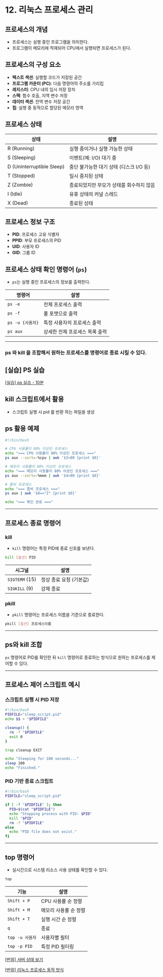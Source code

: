 # 12. 리눅스 프로세스 관리

## 프로세스의 개념

* 프로세스는 실행 중인 프로그램을 의미한다.
* 프로그램이 메모리에 적재되어 CPU에서 실행되면 프로세스가 된다.

## 프로세스의 구성 요소

* **텍스트 섹션**: 실행할 코드가 저장된 공간
* **프로그램 카운터 (PC)**: 다음 명령어의 주소를 가리킴
* **레지스터**: CPU 내의 임시 저장 장치
* **스택**: 함수 호출, 지역 변수 저장
* **데이터 섹션**: 전역 변수 저장 공간
* **힙**: 실행 중 동적으로 할당된 메모리 영역

## 프로세스 상태

| 상태                        | 설명                        |
| ------------------------- | ------------------------- |
| R (Running)               | 실행 중이거나 실행 가능한 상태         |
| S (Sleeping)              | 이벤트(예: I/O) 대기 중          |
| D (Uninterruptible Sleep) | 중단 불가능한 대기 상태 (디스크 I/O 등) |
| T (Stopped)               | 일시 중지된 상태                 |
| Z (Zombie)                | 종료되었지만 부모가 상태를 회수하지 않음    |
| I (Idle)                  | 유휴 상태의 커널 스레드             |
| X (Dead)                  | 종료된 상태                    |

## 프로세스 정보 구조

* **PID**: 프로세스 고유 식별자
* **PPID**: 부모 프로세스의 PID
* **UID**: 사용자 ID
* **GID**: 그룹 ID

## 프로세스 상태 확인 명령어 (`ps`)

* `ps`는 실행 중인 프로세스의 정보를 출력한다.

| 명령어           | 설명                |
| ------------- | ----------------- |
| `ps -e`       | 전체 프로세스 출력        |
| `ps -f`       | 풀 포맷으로 출력         |
| `ps -u {사용자}` | 특정 사용자의 프로세스 출력   |
| `ps aux`      | 상세한 전체 프로세스 목록 출력 |

---
### ps 와 kill 을 조합해서 원하는 프로세스를 명령어로 종료 시킬 수 있다.

## [실습] PS 실습

[[실습] ps 실습 - 10분](training/ps.md)


## kill 스크립트에서 활용

- 스크립트 실행 시 pid 를 반환 하는 파일을 생성


## ps 활용 예제

```bash
#!/bin/bash

# CPU 사용률이 80% 이상인 프로세스
echo "=== CPU 사용률이 80% 이상인 프로세스 ==="
ps aux --sort=-%cpu | awk '$3>80 {print $0}'

# 메모리 사용률이 80% 이상인 프로세스
echo "=== 메모리 사용률이 80% 이상인 프로세스 ==="
ps aux --sort=-%mem | awk '$4>80 {print $0}'

# 좀비 프로세스
echo "=== 좀비 프로세스 ==="
ps aux | awk '$8=="Z" {print $0}'

echo "=== 확인 완료 ==="
```

---

## 프로세스 종료 명령어

### kill

* `kill` 명령어는 특정 PID에 종료 신호를 보낸다.

```bash
kill [옵션] PID
```

| 시그널            | 설명             |
| -------------- | -------------- |
| `SIGTERM` (15) | 정상 종료 요청 (기본값) |
| `SIGKILL` (9)  | 강제 종료          |

### pkill

* `pkill` 명령어는 프로세스 이름을 기준으로 종료한다.

```bash
pkill [옵션] 프로세스이름
```

---

## ps와 kill 조합

`ps` 명령어로 PID를 확인한 뒤 `kill` 명령어로 종료하는 방식으로 원하는 프로세스를 제어할 수 있다.

---

## 프로세스 제어 스크립트 예시

### 스크립트 실행 시 PID 저장

```bash
#!/bin/bash
PIDFILE="sleep_script.pid"
echo $$ > "$PIDFILE"

cleanup() {
  rm -f "$PIDFILE"
  exit 0
}

trap cleanup EXIT

echo "Sleeping for 100 seconds..."
sleep 100
echo "Finished."
```

### PID 기반 종료 스크립트

```bash
#!/bin/bash
PIDFILE="sleep_script.pid"

if [ -f "$PIDFILE" ]; then
  PID=$(cat "$PIDFILE")
  echo "Stopping process with PID: $PID"
  kill "$PID"
  rm -f "$PIDFILE"
else
  echo "PID file does not exist."
fi
```

---

## top 명령어

* 실시간으로 시스템 리소스 사용 상태를 확인할 수 있다.

```bash
top
```

| 기능           | 설명           |
| ------------ | ------------ |
| `Shift + P`  | CPU 사용률 순 정렬 |
| `Shift + M`  | 메모리 사용률 순 정렬 |
| `Shift + T`  | 실행 시간 순 정렬   |
| `q`          | 종료           |
| `top -u 사용자` | 사용자별 필터      |
| `top -p PID` | 특정 PID 필터링   |


[[번외] 서버 상태 보기](extra/server_status.mdx)

[[번외] 리눅스 프로세스 동작 방식](extra/process_deep.md)